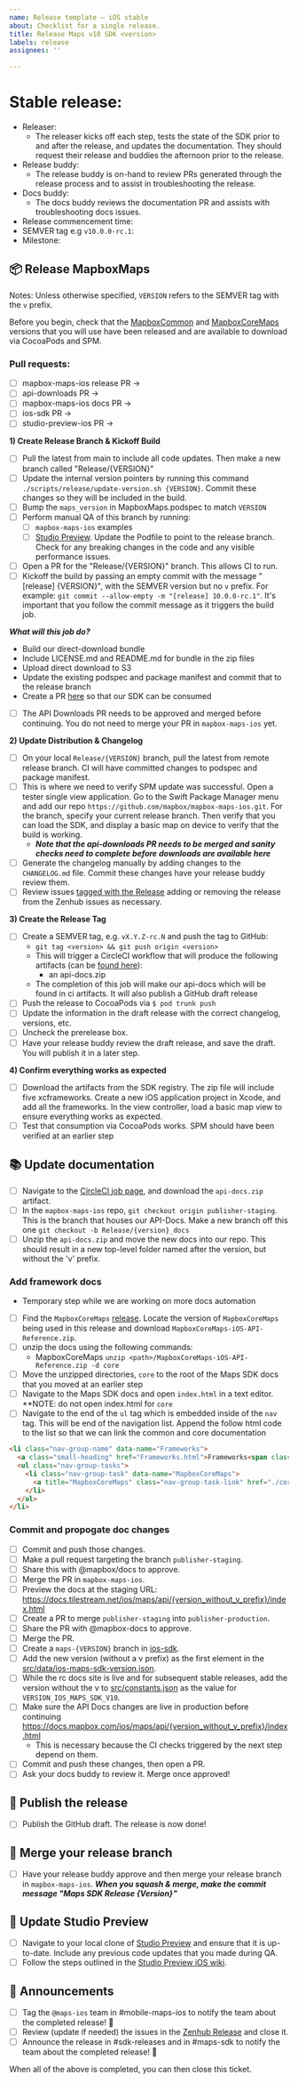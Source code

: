 ```yaml
---
name: Release template — iOS stable
about: Checklist for a single release.
title: Release Maps v10 SDK <version>
labels: release
assignees: ''

---
```


# Stable release: <version>

- Releaser:
  - The releaser kicks off each step, tests the state of the SDK prior to and after the release, and updates the documentation. They should request their release and buddies the afternoon prior to the release.
- Release buddy:
  - The release buddy is on-hand to review PRs generated through the release process and to assist in troubleshooting the release.
- Docs buddy: 
  - The docs buddy reviews the documentation PR and assists with troubleshooting docs issues. 
- Release commencement time:
- SEMVER tag e.g `v10.0.0-rc.1`:
- Milestone:

## 📦 Release MapboxMaps

Notes: Unless otherwise specified, `VERSION` refers to the SEMVER tag with the `v` prefix.

Before you begin, check that the [MapboxCommon](https://github.com/mapbox/mapbox-sdk-common/releases) and [MapboxCoreMaps](https://github.com/mapbox/mapbox-core-maps-ios/releases) versions that you will use have been released and are available to download via CocoaPods and SPM. 

### Pull requests:
- [ ] mapbox-maps-ios release PR ->
- [ ] api-downloads PR ->
- [ ] mapbox-maps-ios docs PR ->
- [ ] ios-sdk PR ->
- [ ] studio-preview-ios PR ->
 
**1) Create Release Branch & Kickoff Build**

- [ ] Pull the latest from main to include all code updates. Then make a new branch called "Release/{VERSION}"
- [ ] Update the internal version pointers by running this command `./scripts/release/update-version.sh {VERSION}`. Commit these changes so they will be included in the build.
- [ ] Bump the `maps_version` in MapboxMaps.podspec to match `VERSION`
- [ ] Perform manual QA of this branch by running:
  - [ ] `mapbox-maps-ios` examples
  - [ ] [Studio Preview](https://github.com/mapbox/studio-preview-ios/). Update the Podfile to point to the release branch. Check for any breaking changes in the code and any visible performance issues.
- [ ] Open a PR for the "Release/{VERSION}" branch. This allows CI to run.
- [ ] Kickoff the build by passing an empty commit with the message "[release] {VERSION}", with the SEMVER version but no `v` prefix. For example: `git commit --allow-empty -m "[release] 10.0.0-rc.1"`. It's important that you follow the commit message as it triggers the build job.

***What will this job do?***

- Build our direct-download bundle
- Include LICENSE.md and README.md for bundle in the zip files
- Upload direct download to S3
- Update the existing podspec and package manifest and commit that to the release branch
- Create a PR [here](https://github.com/mapbox/api-downloads/pulls) so that our SDK can be consumed
- [ ] The API Downloads PR needs to be approved and merged before continuing. You do not need to merge your PR in `mapbox-maps-ios` yet.

**2) Update Distribution & Changelog**

- [ ] On your local `Release/{VERSION}` branch, pull the latest from remote release branch. CI will have committed changes to podspec and package manifest.
- [ ] This is where we need to verify SPM update was successful. Open a tester single view application. Go to the Swift Package Manager menu and add our repo `https://github.com/mapbox/mapbox-maps-ios.git`. For the branch, specify your current release branch. Then verify that you can load the SDK, and display a basic map on device to verify that the build is working.
    - ***Note that the api-downloads PR needs to be merged and sanity checks need to complete before downloads are available here***
- [ ] Generate the changelog manually by adding changes to the `CHANGELOG.md` file. Commit these changes have your release buddy review them. 
- [ ] Review issues [tagged with the Release](https://app.zenhub.com/workspaces/maps-sdk-for-ios-5e9f47ffdf1ce5046f9011f4/reports/release) adding or removing the release from the Zenhub issues as necessary.

**3) Create the Release Tag**

- [ ] Create a SEMVER tag, e.g. `vX.Y.Z-rc.N` and push the tag to GitHub: 
    - `git tag <version> && git push origin <version>`
    - This will trigger a CircleCI workflow that will produce the following artifacts (can be [found here](https://app.circleci.com/pipelines/github/mapbox/mapbox-maps-ios)):
        - an api-docs.zip
	- The completion of this job will make our api-docs which will be found in ci artifacts. It will also publish a GitHub draft release
- [ ] Push the release to CocoaPods via `$ pod trunk push`
- [ ] Update the information in the draft release with the correct changelog, versions, etc.
- [ ] Uncheck the prerelease box.
- [ ] Have your release buddy review the draft release, and save the draft. You will publish it in a later step.

**4) Confirm everything works as expected**

- [ ] Download the artifacts from the SDK registry. The zip file will include five xcframeworks. Create a new iOS application project in Xcode, and add all the frameworks. In the view controller, load a basic map view to ensure everything works as expected.
- [ ] Test that consumption via CocoaPods works. SPM should have been verified at an earlier step

## 📚 Update documentation

- [ ] Navigate to the [CircleCI job page](https://app.circleci.com/pipelines/github/mapbox/mapbox-maps-ios), and download the `api-docs.zip` artifact.
- [ ] In the `mapbox-maps-ios` repo, `git checkout origin publisher-staging`. This is the branch that houses our API-Docs. Make a new branch off this one `git checkout -b Release/{version}_docs`
- [ ] Unzip the `api-docs.zip` and move the new docs into our repo. This should result in a new top-level folder named after the version, but without the 'v' prefix.

### Add framework docs

* Temporary step while we are working on more docs automation
- [ ] Find the `MapboxCoreMaps` [release](https://github.com/mapbox/mapbox-gl-native-internal/releases). Locate the version of `MapboxCoreMaps` being used in this release and download `MapboxCoreMaps-iOS-API-Reference.zip`.
- [ ] unzip the docs using the following commands:
    - MapboxCoreMaps `unzip <path>/MapboxCoreMaps-iOS-API-Reference.zip -d core`
- [ ] Move the unzipped directories, `core` to the root of the Maps SDK docs that you moved at an earlier step
- [ ] Navigate to the Maps SDK docs and open `index.html` in a text editor. **NOTE: do not open index.html for `core`
- [ ] Navigate to the end of the `ul` tag which is embedded inside of the `nav` tag. This will be end of the navigation list. Append the follow html code to the list so that we can link the common and core documentation

```html
<li class="nav-group-name" data-name="Frameworks">
  <a class="small-heading" href="Frameworks.html">Frameworks<span class="anchor-icon" /></a>
  <ul class="nav-group-tasks">
    <li class="nav-group-task" data-name="MapboxCoreMaps">
      <a title="MapboxCoreMaps" class="nav-group-task-link" href="./core/index.html">MapboxCoreMaps</a>
    </li>
  </ul>
</li>
```

### Commit and propogate doc changes

- [ ] Commit and push those changes.
- [ ] Make a pull request targeting the branch `publisher-staging`.
- [ ] Share this with @mapbox/docs to approve.
- [ ] Merge the PR in `mapbox-maps-ios`.
- [ ] Preview the docs at the staging URL: https://docs.tilestream.net/ios/maps/api/{version_without_v_prefix}/index.html
- [ ] Create a PR to merge `publisher-staging` into `publisher-production`.
- [ ] Share the PR with @mapbox-docs to approve.
- [ ] Merge the PR.
- [ ] Create a `maps-{VERSION}` branch in [ios-sdk](https://github.com/mapbox/ios-sdk).
- [ ] Add the new version (without a v prefix) as the first element in the [src/data/ios-maps-sdk-version.json](https://github.com/mapbox/ios-sdk/blob/publisher-production/src/data/ios-maps-sdk-versions.json).
- [ ] While the rc docs site is live and for subsequent stable releases, add the version without the v to [src/constants.json](https://github.com/mapbox/ios-sdk/blob/ios/maps-v10.0.0-beta.13.1/src/constants.json#L6) as the value for `VERSION_IOS_MAPS_SDK_V10`.
- [ ] Make sure the API Docs changes are live in production before continuing https://docs.mapbox.com/ios/maps/api/{version_without_v_prefix}/index.html
  - This is necessary because the CI checks triggered by the next step depend on them.
- [ ] Commit and push these changes, then open a PR.
- [ ] Ask your docs buddy to review it. Merge once approved!

## 🚢 Publish the release

- [ ] Publish the GitHub draft. The release is now done!

## 🚢 Merge your release branch

- [ ] Have your release buddy approve and then merge your release branch in `mapbox-maps-ios`.
***When you squash & merge, make the commit message "Maps SDK Release {Version}"***

## 🚀 Update Studio Preview
- [ ] Navigate to your local clone of [Studio Preview](https://github.com/mapbox/studio-preview-ios/) and ensure that it is up-to-date. Include any previous code updates that you made during QA.
- [ ] Follow the steps outlined in the [Studio Preview iOS wiki](https://github.com/mapbox/studio-preview-ios/wiki/Release-Checklist).

## 📣 Announcements

- [ ] Tag the `@maps-ios` team in #mobile-maps-ios to notify the team about the completed release! 🎉
- [ ] Review (update if needed) the issues in the [Zenhub Release](https://app.zenhub.com/workspaces/maps-sdk-for-ios-5e9f47ffdf1ce5046f9011f4/reports/release) and close it.
- [ ] Announce the release in #sdk-releases and in #maps-sdk to notify the team about the completed release! 🎉

When all of the above is completed, you can then close this ticket.
